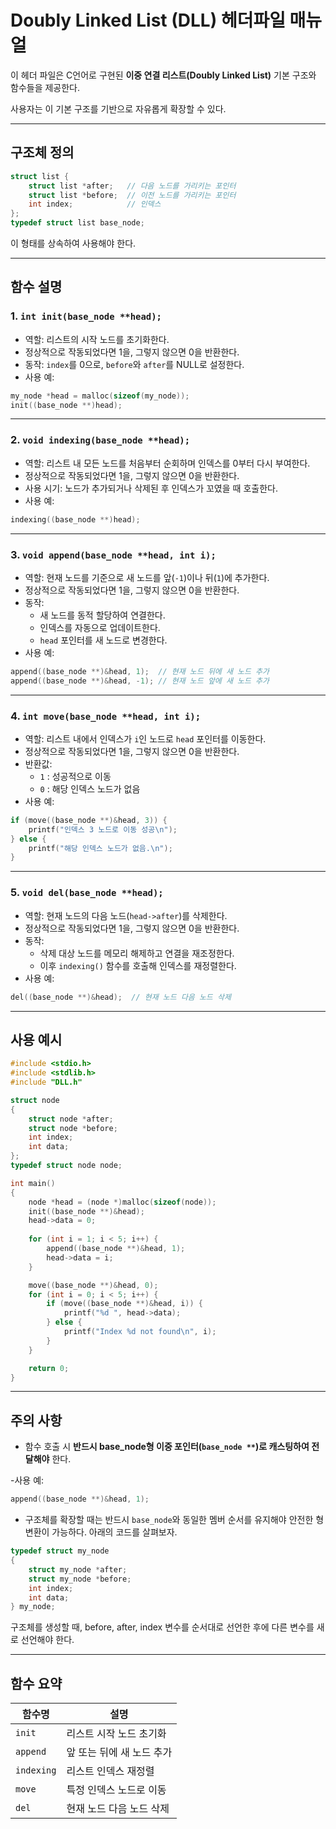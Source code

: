 # Doubly Linked List (DLL) 헤더파일 매뉴얼

이 헤더 파일은 C언어로 구현된 **이중 연결 리스트(Doubly Linked List)** 기본 구조와 함수들을 제공한다.

사용자는 이 기본 구조를 기반으로 자유롭게 확장할 수 있다.

---

## 구조체 정의

```c
struct list {
    struct list *after;   // 다음 노드를 가리키는 포인터
    struct list *before;  // 이전 노드를 가리키는 포인터
    int index;            // 인덱스
};
typedef struct list base_node;
```

이 형태를 상속하여 사용해야 한다.

---

## 함수 설명

### 1. `int init(base_node **head);`

- 역할: 리스트의 시작 노드를 초기화한다.
- 정상적으로 작동되었다면 1을, 그렇지 않으면 0을 반환한다.
- 동작: `index`를 0으로, `before`와 `after`를 NULL로 설정한다.
- 사용 예:

```c
my_node *head = malloc(sizeof(my_node));
init((base_node **)head);
```

---

### 2. `void indexing(base_node **head);`

- 역할: 리스트 내 모든 노드를 처음부터 순회하며 인덱스를 0부터 다시 부여한다.
- 정상적으로 작동되었다면 1을, 그렇지 않으면 0을 반환한다.
- 사용 시기: 노드가 추가되거나 삭제된 후 인덱스가 꼬였을 때 호출한다.
- 사용 예:
```c
indexing((base_node **)head);
```

---

### 3. `void append(base_node **head, int i);`

- 역할: 현재 노드를 기준으로 새 노드를 앞(`-1`)이나 뒤(`1`)에 추가한다.
- 정상적으로 작동되었다면 1을, 그렇지 않으면 0을 반환한다.
- 동작:
  - 새 노드를 동적 할당하여 연결한다.
  - 인덱스를 자동으로 업데이트한다.
  - `head` 포인터를 새 노드로 변경한다.
- 사용 예:

```c
append((base_node **)&head, 1);  // 현재 노드 뒤에 새 노드 추가
append((base_node **)&head, -1); // 현재 노드 앞에 새 노드 추가
```

---

### 4. `int move(base_node **head, int i);`

- 역할: 리스트 내에서 인덱스가 `i`인 노드로 `head` 포인터를 이동한다.
- 정상적으로 작동되었다면 1을, 그렇지 않으면 0을 반환한다.
- 반환값: 
  - `1` : 성공적으로 이동
  - `0` : 해당 인덱스 노드가 없음
- 사용 예:

```c
if (move((base_node **)&head, 3)) {
    printf("인덱스 3 노드로 이동 성공\n");
} else {
    printf("해당 인덱스 노드가 없음.\n");
}
```

---

### 5. `void del(base_node **head);`

- 역할: 현재 노드의 다음 노드(`head->after`)를 삭제한다.
- 정상적으로 작동되었다면 1을, 그렇지 않으면 0을 반환한다.
- 동작:
  - 삭제 대상 노드를 메모리 해제하고 연결을 재조정한다.
  - 이후 `indexing()` 함수를 호출해 인덱스를 재정렬한다.
- 사용 예:

```c
del((base_node **)&head);  // 현재 노드 다음 노드 삭제
```

---

## 사용 예시

```c
#include <stdio.h>
#include <stdlib.h>
#include "DLL.h"

struct node
{
    struct node *after;
    struct node *before;
    int index;
    int data;
};
typedef struct node node;

int main()
{
    node *head = (node *)malloc(sizeof(node));
    init((base_node **)&head);
    head->data = 0;
    
    for (int i = 1; i < 5; i++) {
        append((base_node **)&head, 1);
        head->data = i;
    }

    move((base_node **)&head, 0);
    for (int i = 0; i < 5; i++) {
        if (move((base_node **)&head, i)) {
            printf("%d ", head->data);
        } else {
            printf("Index %d not found\n", i);
        }
    }

    return 0;
}
```

---

## 주의 사항

- 함수 호출 시 **반드시 base_node형 이중 포인터(`base_node **`)로 캐스팅하여 전달해야** 한다.

-사용 예:
```c
append((base_node **)&head, 1);
```
- 구조체를 확장할 때는 반드시 `base_node`와 동일한 멤버 순서를 유지해야 안전한 형변환이 가능하다. 아래의 코드를 살펴보자.

```C
typedef struct my_node
{
    struct my_node *after;
    struct my_node *before;
    int index;
    int data;
} my_node;
```
구조체를 생성할 때, before, after, index 변수를 순서대로 선언한 후에 다른 변수를 새로 선언해야 한다.

---

## 함수 요약

| 함수명    | 설명                         |
| -------- | ---------------------------- |
| `init`   | 리스트 시작 노드 초기화       |
| `append` | 앞 또는 뒤에 새 노드 추가     |
| `indexing`| 리스트 인덱스 재정렬          |
| `move`   | 특정 인덱스 노드로 이동       |
| `del`    | 현재 노드 다음 노드 삭제      |
